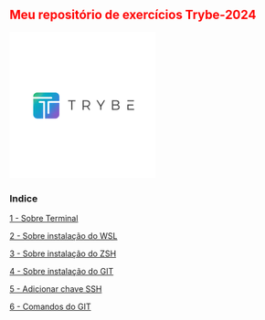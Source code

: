  <html>
 <h2 style="Color:red">Meu repositório de exercícios Trybe-2024</h2> 
 <img src="Importante/img/lg.webp" alt="logo">
 
### Indice ###  
  [1 - Sobre Terminal](https://github.com/Fas-DevNaWeb/Trybe-exercicios/blob/main/Importante/01_sobre-terminal.js "1 - Sobre Terminal") 

  [2 - Sobre instalação do WSL](https://github.com/Fas-DevNaWeb/Trybe-exercicios/blob/main/Importante/02_configuracao-WSL.js "1 - Sobre instalação do WSL")

  [3 - Sobre instalação do ZSH](https://github.com/Fas-DevNaWeb/Trybe-exercicios/blob/main/Importante/03_instalacaoZSH.js "1 - Sobre instalação do ZSH")

   [4 - Sobre instalação do GIT](https://github.com/Fas-DevNaWeb/Trybe-exercicios/blob/main/Importante/04_instalacao-doGit.js "1 - Sobre instalação do GIT")

   [5 - Adicionar chave SSH](https://github.com/Fas-DevNaWeb/Trybe-exercicios/blob/main/Importante/05_adicionando-chaveSSH.js "1 - Adicionar chave SSH")

   [6 - Comandos do GIT](https://github.com/Fas-DevNaWeb/Trybe-exercicios/blob/main/Importante/05_adicionando-chaveSSH.js "6 - Comandos do GIT")
</html>
